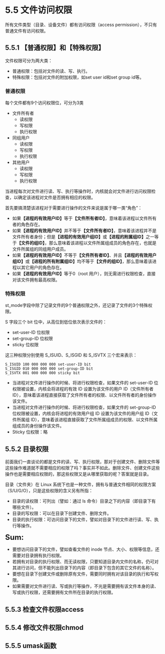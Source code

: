 # 5.5 文件访问权限

所有文件类型（目录、设备文件）都有访问权限（access permission），不只有普通文件有访问权限。

## 5.5.1 【普通权限】和【特殊权限】

文件权限可分为两大类：
* 普通权限：包括对文件的读、写、执行。
* 特殊权限：包括对文件的附加权限，如set user id和set group id等。

### 普通权限

每个文件都有9个访问权限位，可分为3类
* 文件所有者
    * 读权限
    * 写权限
    * 执行权限
* 同组用户
    * 读权限
    * 写权限
    * 执行权限
* 其他用户
    * 读权限
    * 写权限
    * 执行权限

当进程每次对文件进行读、写、执行等操作时，内核就会对文件进行访问权限检查，以确定该进程对文件是否拥有相应的权限。

首先要搞清楚该进程对于需要进行操作的文件来说是属于哪一类“角色”：
* 如果<b>【进程的有效用户ID】</b>等于<b>【文件所有者ID】</b>，意味着该进程以文件所有者的角色存在。
* 如果<b>【进程的有效用户ID】</b>并不等于<b>【文件所有者ID】</b>，意味着该进程并不是文件所有者身份；但是<b>【进程的有效用户组ID】</b>或<b>【进程的附属组ID】</b>之一等于<b>【文件的组ID】</b>，那么意味着该进程以文件所属组成员的角色存在，也就是文件所属组的同组用户成员。
* 如果<b>【进程的有效用户ID】</b>不等于<b>【文件所有者ID】</b>、并且<b>【进程的有效用户组ID】</b>或<b>【进程的所有附属组ID】</b>均不等于<b>【文件的组ID】</b>，那么意味着该进程以其它用户的角色存在。
* 如果<b>【进程的有效用户ID】</b>等于0（root 用户），则无需进行权限检查，直接对该文件拥有最高权限。

### 特殊权限

st_mode字段中除了记录文件的9个普通权限之外，还记录了文件的3个特殊权限。

S 字段三个 bit 位中，从高位到低位依次表示文件的：

* set-user-ID 位权限
* set-group-ID 位权限
* sticky 位权限

这三种权限分别使用 S_ISUID、S_ISGID 和 S_ISVTX 三个宏来表示：
``` 
S_ISUID 100 000 000 000 set-user-ID bit
S_ISGID 010 000 000 000 set-group-ID bit
S_ISVTX 001 000 000 000 sticky bit
```

* 当进程对文件进行操作的时候、将进行权限检查，如果文件的 set-user-ID 位权限被设置，内核会将进程的有效 ID 设置为该文件的用户 ID（文件所有者 ID），意味着该进程直接获取了文件所有者的权限、以文件所有者的身份操作该文件。
* 当进程对文件进行操作的时候、将进行权限检查，如果文件的 set-group-ID 位权限被设置，内核会将进程的有效用户组 ID 设置为该文件的用户组 ID（文件所属组 ID），意味着该进程直接获取了文件所属组成员的权限、以文件所属组成员的身份操作该文件。
* Sticky 位权限：略

## 5.5.2 目录权限

前面我们一直谈论的都是文件的读、写、执行权限，那对于创建文件、删除文件等这些操作难道就不需要相应的权限了吗？事实并不如此。删除文件、创建文件这些操作也是需要相应权限的，那这些权限又是从哪里获取的呢？答案就是目录。

目录（文件夹）在 Linux 系统下也是一种文件，拥有与普通文件相同的权限方案（S/U/G/O），只是这些权限的含义另有所指：

* 目录的读权限：可列出（譬如：通过 ls 命令）目录之下的内容（即目录下有哪些文件）。
* 目录的写权限：可以在目录下创建文件、删除文件。
* 目录的执行权限：可访问目录下的文件，譬如对目录下的文件进行读、写、执行等操作。

<b><font size=5>Sum:</font></b>

* 要想访问目录下的文件，譬如查看文件的 inode 节点、大小、权限等信息，还需要对目录拥有执行权限。
* 若拥有对目录的执行权限、而无读权限，只要知道目录内文件的名称，仍可对其进行访问，但不能列出目录下的内容（即目录下包含的其它文件的名称）。
* 要想在目录下创建文件或删除原有文件，需要同时拥有对该目录的执行和写权限。
* 如果需要对文件进行读、写或执行等操作，不光是需要拥有该文件本身的读、写或执行权限，还需要拥有文件所在目录的执行权限。

## 5.5.3 检查文件权限access

## 5.5.4 修改文件权限chmod

## 5.5.5 umask函数